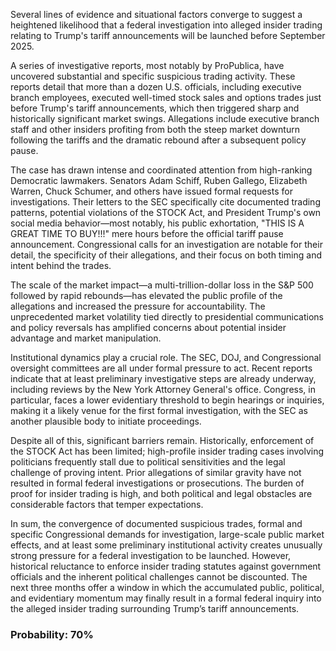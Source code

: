Several lines of evidence and situational factors converge to suggest a heightened likelihood that a federal investigation into alleged insider trading relating to Trump's tariff announcements will be launched before September 2025.

A series of investigative reports, most notably by ProPublica, have uncovered substantial and specific suspicious trading activity. These reports detail that more than a dozen U.S. officials, including executive branch employees, executed well-timed stock sales and options trades just before Trump's tariff announcements, which then triggered sharp and historically significant market swings. Allegations include executive branch staff and other insiders profiting from both the steep market downturn following the tariffs and the dramatic rebound after a subsequent policy pause.

The case has drawn intense and coordinated attention from high-ranking Democratic lawmakers. Senators Adam Schiff, Ruben Gallego, Elizabeth Warren, Chuck Schumer, and others have issued formal requests for investigations. Their letters to the SEC specifically cite documented trading patterns, potential violations of the STOCK Act, and President Trump's own social media behavior—most notably, his public exhortation, "THIS IS A GREAT TIME TO BUY!!!" mere hours before the official tariff pause announcement. Congressional calls for an investigation are notable for their detail, the specificity of their allegations, and their focus on both timing and intent behind the trades.

The scale of the market impact—a multi-trillion-dollar loss in the S&P 500 followed by rapid rebounds—has elevated the public profile of the allegations and increased the pressure for accountability. The unprecedented market volatility tied directly to presidential communications and policy reversals has amplified concerns about potential insider advantage and market manipulation.

Institutional dynamics play a crucial role. The SEC, DOJ, and Congressional oversight committees are all under formal pressure to act. Recent reports indicate that at least preliminary investigative steps are already underway, including reviews by the New York Attorney General's office. Congress, in particular, faces a lower evidentiary threshold to begin hearings or inquiries, making it a likely venue for the first formal investigation, with the SEC as another plausible body to initiate proceedings.

Despite all of this, significant barriers remain. Historically, enforcement of the STOCK Act has been limited; high-profile insider trading cases involving politicians frequently stall due to political sensitivities and the legal challenge of proving intent. Prior allegations of similar gravity have not resulted in formal federal investigations or prosecutions. The burden of proof for insider trading is high, and both political and legal obstacles are considerable factors that temper expectations.

In sum, the convergence of documented suspicious trades, formal and specific Congressional demands for investigation, large-scale public market effects, and at least some preliminary institutional activity creates unusually strong pressure for a federal investigation to be launched. However, historical reluctance to enforce insider trading statutes against government officials and the inherent political challenges cannot be discounted. The next three months offer a window in which the accumulated public, political, and evidentiary momentum may finally result in a formal federal inquiry into the alleged insider trading surrounding Trump’s tariff announcements.

### Probability: 70%